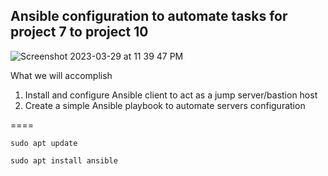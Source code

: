 ## Ansible configuration to automate tasks for project 7 to project 10

![Screenshot 2023-03-29 at 11 39 47 PM](https://user-images.githubusercontent.com/1076924/228683755-e9041a75-29f0-4ee6-aeae-e89d445c2fb5.png)

What we will accomplish 

1.  Install and configure Ansible client to act as a jump server/bastion host
2.  Create a simple Ansible playbook to automate servers configuration

====

 `sudo apt update`
 
 `sudo apt install ansible`
